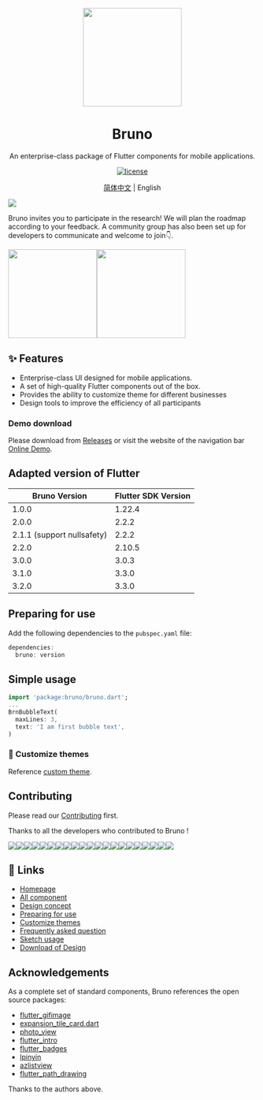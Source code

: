 

<p align="center">
  <a href="https://bruno.ke.com">
    <img width="200" src="https://img.ljcdn.com/beike/zjz/bruno/img/1638883523735.jpg">
  </a>
</p>



<h1 align="center">Bruno</h1>
<div align="center">

An enterprise-class package of Flutter components for mobile applications.

[![license](https://img.shields.io/badge/license-MIT-blue.svg)](https://github.com/LianjiaTech/bruno/blob/master/LICENSE)

</div>

<div align="center">

 [简体中文](./README.md) | English

</div>



![](https://img.ljcdn.com/beike/zjz/bruno/img/1638883534391.png)

Bruno invites you to participate in the research! We will plan the roadmap according to your feedback. A community group has also been set up for developers to communicate and welcome to join:point_down:.

<img width="180" height="180" src="https://img.ljcdn.com/beike/zjz/bruno/img/1664527706459.png"  /><img width="180" height="180" src="https://img.ljcdn.com/beike/zjz/bruno/img/1664526385904.png"  /> 


## ✨ Features

* Enterprise-class UI designed for mobile applications.
* A set of high-quality Flutter components out of the box.
* Provides the ability to customize theme for different businesses
* Design tools to improve the efficiency of all participants

### Demo download

Please download from [Releases](https://github.com/LianjiaTech/bruno/releases) or visit the website of the navigation bar [Online Demo](https://bruno.ke.com/page/demo).

## Adapted version of Flutter


| Bruno Version | Flutter SDK Version |
| ---------- | ---------------- |
| 1.0.0      | 1.22.4           |
| 2.0.0      | 2.2.2            |
| 2.1.1 (support nullsafety)      | 2.2.2            |
| 2.2.0 | 2.10.5 |
| 3.0.0 | 3.0.3 |
| 3.1.0 | 3.3.0 |
| 3.2.0 | 3.3.0 |


## Preparing for use

Add the following dependencies to the `pubspec.yaml` file:

```dart
dependencies:
  bruno: version
```

## Simple usage

```dart
import 'package:bruno/bruno.dart';
...
BrnBubbleText(
  maxLines: 3,
  text: 'I am first bubble text',
)
```

### 🌈 Customize themes

Reference [custom theme](https://bruno.ke.com/page/guide/theme).



## Contributing

Please read our [Contributing](https://bruno.ke.com/page/guide/contribution) first.

Thanks to all the developers who contributed to Bruno !

<div style="display:flex;flex-wrap: wrap;">

  <a href="https://github.com/violinday">
    <img src='https://images.weserv.nl/?url=avatars.githubusercontent.com/u/9434515?v=4&h=64&w=64&fit=cover&mask=circle&maxage=7d' />
  </a>
  <a href="https://github.com/zhoujuanjuan">
    <img src='https://images.weserv.nl/?url=avatars.githubusercontent.com/u/4566284?v=4&h=64&w=64&fit=cover&mask=circle&maxage=7d' />
  </a>
  <a href="https://github.com/hexintao">
    <img src='https://images.weserv.nl/?url=avatars.githubusercontent.com/u/15339683?v=4&h=64&w=64&fit=cover&mask=circle&maxage=7d' />
  </a>
  <a href="https://github.com/ShzMinato">
    <img src='https://images.weserv.nl/?url=avatars.githubusercontent.com/u/24968882?v=4&h=64&w=64&fit=cover&mask=circle&maxage=7d' />
  </a>
  <a href="https://github.com/Nayuta403">
    <img src='https://images.weserv.nl/?url=avatars.githubusercontent.com/u/40540394?v=4&h=64&w=64&fit=cover&mask=circle&maxage=7d' />
  </a>
  <a href="https://github.com/leftcoding">
    <img src='https://images.weserv.nl/?url=avatars.githubusercontent.com/u/7122926?v=4&h=64&w=64&fit=cover&mask=circle&maxage=7d' />
  </a>
  <a href="https://github.com/AlexV525">
    <img src='https://images.weserv.nl/?url=avatars.githubusercontent.com/u/15884415?v=4&h=64&w=64&fit=cover&mask=circle&maxage=7d' />
  </a>
  <a href="https://github.com/liroya2003">
    <img src='https://images.weserv.nl/?url=avatars.githubusercontent.com/u/11550773?v=4&h=64&w=64&fit=cover&mask=circle&maxage=7d' />
  </a>
  <a href="https://github.com/lifuqing">
    <img src='https://images.weserv.nl/?url=avatars.githubusercontent.com/u/2088673?v=4&h=64&w=64&fit=cover&mask=circle&maxage=7d' />
  </a>
  <a href="https://github.com/visitorvisit">
    <img src='https://images.weserv.nl/?url=avatars.githubusercontent.com/u/30320214?v=4&h=64&w=64&fit=cover&mask=circle&maxage=7d' />
  </a>
  <a href="https://github.com/DNACore">
    <img src='https://images.weserv.nl/?url=avatars.githubusercontent.com/u/7811286?v=4&h=64&w=64&fit=cover&mask=circle&maxage=7d' />
  </a>
  <a href="https://github.com/SlamDunk007">
    <img src='https://images.weserv.nl/?url=avatars.githubusercontent.com/u/13640766?v=4&h=64&w=64&fit=cover&mask=circle&maxage=7d' />
  </a>
  <a href="https://github.com/zadouyoune">
    <img src='https://images.weserv.nl/?url=avatars.githubusercontent.com/u/9626570?v=4&h=64&w=64&fit=cover&mask=circle&maxage=7d' />
  </a>
  <a href="https://github.com/quanGitHub1">
    <img src='https://images.weserv.nl/?url=avatars.githubusercontent.com/u/15058841?v=4&h=64&w=64&fit=cover&mask=circle&maxage=7d' />
  </a>
  <a href="https://github.com/bill19">
    <img src='https://images.weserv.nl/?url=avatars.githubusercontent.com/u/9607083?v=4&h=64&w=64&fit=cover&mask=circle&maxage=7d' />
  </a>
  <a href="https://github.com/MichaelWon">
    <img src='https://images.weserv.nl/?url=avatars.githubusercontent.com/u/13557870?v=4&h=64&w=64&fit=cover&mask=circle&maxage=7d' />
  </a>
  <a href="https://github.com/laoshubuluo">
    <img src='https://images.weserv.nl/?url=avatars.githubusercontent.com/u/14070606?v=4&h=64&w=64&fit=cover&mask=circle&maxage=7d' />
  </a>
  <a href="https://github.com/eason-lz">
    <img src='https://images.weserv.nl/?url=avatars.githubusercontent.com/u/5070735?v=4&h=64&w=64&fit=cover&mask=circle&maxage=7d' />
  </a>
  <a href="https://github.com/coolsining">
    <img src='https://images.weserv.nl/?url=avatars.githubusercontent.com/u/74528729?v=4&h=64&w=64&fit=cover&mask=circle&maxage=7d' />
  </a>
  <a href="https://github.com/765227120">
    <img src='https://images.weserv.nl/?url=avatars.githubusercontent.com/u/10770966?v=4&h=64&w=64&fit=cover&mask=circle&maxage=7d' />
  </a>
  <a href="https://github.com/xzj524">
    <img src='https://images.weserv.nl/?url=avatars.githubusercontent.com/u/10611023?v=4&h=64&w=64&fit=cover&mask=circle&maxage=7d' />
  </a>
</div>



## 🔗 Links

- [Homepage](https://bruno.ke.com)
- [All component ](https://bruno.ke.com/page/widgets)
- [Design concept](https://mp.weixin.qq.com/s?__biz=MzIyODcxODY0OA==&mid=2247486048&idx=1&sn=0cc95bd85a54ce0f39f6247d15618ae8&chksm=e84ceb37df3b62216b34c7be041229630eca3d7c4fd3823ebf0520a9f2c99ed2cdf3e677904b&mpshare=1&scene=1&srcid=11012tvWvcYunVGfiPa8EfCT&sharer_sharetime=1635751229200&sharer_shareid=dbde8f595d5b99a8f5cfb27122964615&version=3.1.16.90294)
- [Preparing for use ](https://bruno.ke.com/page/guide/start)
- [Customize themes](https://bruno.ke.com/page/guide/theme)
- [Frequently asked question](https://bruno.ke.com/page/guide/faq)
- [Sketch usage](https://bruno.ke.com/page/guide/sketch)
- [Download of Design](https://bruno.ke.com/download/sketch)

## Acknowledgements

As a complete set of standard components, Bruno references the open source packages:

- [flutter_gifimage](https://github.com/peng8350/flutter_gifimage)
- [expansion_tile_card.dart](https://gist.github.com/Skylled/7ac0f2f99881f7df2a0a850e60ef2df0)
- [photo_view](https://github.com/bluefireteam/photo_view)
- [flutter_intro](https://github.com/tal-tech/flutter_intro)
- [flutter_badges](https://github.com/yako-dev/flutter_badges)
- [lpinyin](https://github.com/flutterchina/lpinyin)
- [azlistview](https://github.com/flutterchina/azlistview)
- [flutter_path_drawing](https://github.com/dnfield/flutter_path_drawing)

Thanks to the authors above.